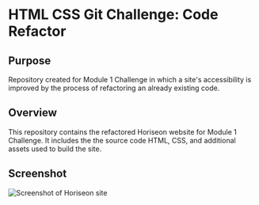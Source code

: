 # HTML CSS Git Challenge: Code Refactor
## Purpose
Repository created for Module 1 Challenge in which a site's accessibility is improved by the process of refactoring an already existing code. 
## Overview
This repository contains the refactored Horiseon website for Module 1 Challenge. It includes the the source code HTML, CSS, and additional assets used to build the site.
## Screenshot
![Screenshot of Horiseon site](/assets/img/screenshot.png)

